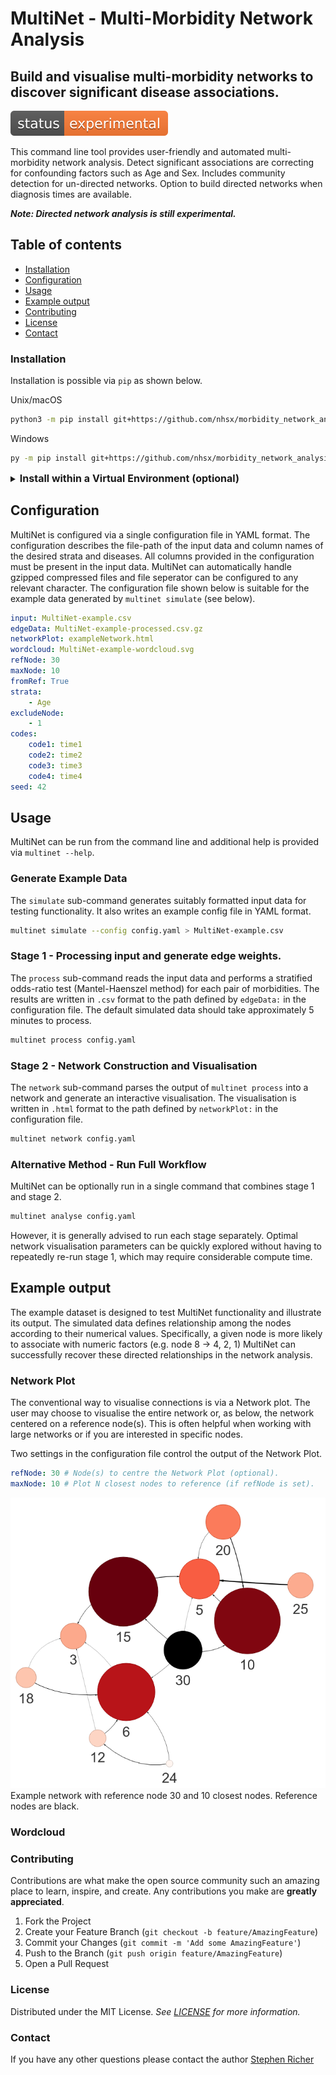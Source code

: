 # MultiNet - Multi-Morbidity Network Analysis

## Build and visualise multi-morbidity networks to discover significant disease associations.

[![status: experimental](https://github.com/GIScience/badges/raw/master/status/experimental.svg)](https://github.com/GIScience/badges#experimental)

This command line tool provides user-friendly and automated multi-morbidity network analysis.
Detect significant associations are correcting for confounding factors such as Age and Sex.
Includes community detection for un-directed networks.
Option to build directed networks when diagnosis times are available.

***Note: Directed network analysis is still experimental.***

## Table of contents

  * [Installation](#installation)
  * [Configuration](#configuration)
  * [Usage](#usage)
  * [Example output](#example-output)
  * [Contributing](#contributing)
  * [License](#license)
  * [Contact](#contact)

### Installation
Installation is possible via `pip` as shown below.

Unix/macOS
```bash
python3 -m pip install git+https://github.com/nhsx/morbidity_network_analysis.git
```

Windows
```bash
py -m pip install git+https://github.com/nhsx/morbidity_network_analysis.git
```

<details>
<summary><strong><font size="+0.5">Install within a Virtual Environment (optional)</font></strong></summary>

<details>
<summary><strong>Unix/macOS</strong></summary>

```bash
python -m venv esneft_tools
source esneft_tools/bin/activate
python3 -m pip install git+https://github.com/nhsx/morbidity_network_analysis.git
```
</details>

<details>
<summary><strong>Windows</strong></summary>

```bash
py -m venv esneft_tools
esneft_tools/Scripts/Activate.ps1
py -m pip install git+https://github.com/nhsx/morbidity_network_analysis.git
```

If running scripts is disabled on your system then run the following command before activating your environment.

```bash
Set-ExecutionPolicy -ExecutionPolicy RemoteSigned -Scope CurrentUser
```
</details>
</details>


## Configuration
MultiNet is configured via a single configuration file in YAML format.
The configuration describes the file-path of the input data and column names of the desired strata and diseases.
All columns provided in the configuration must be present in the input data.
MultiNet can automatically handle gzipped compressed files and file seperator can be configured to any relevant character.
The configuration file shown below is suitable for the example data generated by ```multinet simulate``` (see below).

```yaml
input: MultiNet-example.csv
edgeData: MultiNet-example-processed.csv.gz
networkPlot: exampleNetwork.html
wordcloud: MultiNet-example-wordcloud.svg
refNode: 30
maxNode: 10
fromRef: True
strata:
    - Age
excludeNode:
    - 1
codes:
    code1: time1
    code2: time2
    code3: time3
    code4: time4
seed: 42
```


## Usage
MultiNet can be run from the command line and additional help is provided via ```multinet --help```.

### Generate Example Data
The ```simulate``` sub-command generates suitably formatted input data for testing functionality.
It also writes an example config file in YAML format.

```bash
multinet simulate --config config.yaml > MultiNet-example.csv
```

### Stage 1 - Processing input and generate edge weights.
The ```process``` sub-command reads the input data and performs a stratified odds-ratio test (Mantel-Haenszel method) for each pair of morbidities.
The results are written in `.csv` format to the path defined by `edgeData:` in the configuration file.
The default simulated data should take approximately 5 minutes to process.

```bash
multinet process config.yaml
```

### Stage 2 - Network Construction and Visualisation
The ```network``` sub-command parses the output of ```multinet process``` into a network and generate an interactive visualisation.
The visualisation is written in `.html` format to the path defined by `networkPlot:` in the configuration file.

```bash
multinet network config.yaml
```

### Alternative Method - Run Full Workflow
MultiNet can be optionally run in a single command that combines stage 1 and stage 2.

```bash
multinet analyse config.yaml
```

However, it is generally advised to run each stage separately.
Optimal network visualisation parameters can be quickly explored without having to repeatedly re-run stage 1, which may require considerable compute time.


## Example output
The example dataset is designed to test MultiNet functionality and illustrate its output.
The simulated data defines relationship among the nodes according to their numerical values.
Specifically, a given node is more likely to associate with numeric factors (e.g. node 8 -> 4, 2, 1)
MultiNet can successfully recover these directed relationships in the network analysis.

### Network Plot
The conventional way to visualise connections is via a Network plot.
The user may choose to visualise the entire network or, as below, the network centered on a reference node(s).
This is often helpful when working with large networks or if you are interested in specific nodes.

Two settings in the configuration file control the output of the Network Plot.
```yaml
refNode: 30 # Node(s) to centre the Network Plot (optional).  
maxNode: 10 # Plot N closest nodes to reference (if refNode is set).
```
![Example Network Output](./README_files/exampleNet-ref.png)
 <br> Example network with reference node 30 and 10 closest nodes. Reference nodes are black.

### Wordcloud

### Contributing

Contributions are what make the open source community such an amazing place to learn, inspire, and create. Any contributions you make are **greatly appreciated**.

1. Fork the Project
2. Create your Feature Branch (`git checkout -b feature/AmazingFeature`)
3. Commit your Changes (`git commit -m 'Add some AmazingFeature'`)
4. Push to the Branch (`git push origin feature/AmazingFeature`)
5. Open a Pull Request

### License

Distributed under the MIT License. _See [LICENSE](./LICENSE) for more information._

### Contact

If you have any other questions please contact the author [Stephen Richer](mailto:stephen.richer@proton.me?subject=[GitHub]%20esneft_tools)

